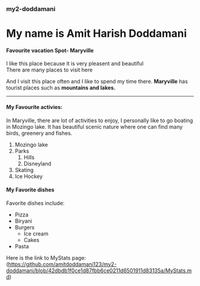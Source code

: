 ### my2-doddamani

# My name is Amit Harish Doddamani

#### Favourite vacation Spot- Maryville   

I like this place because it is very pleasent and beautiful <br>
There are many places to visit here 

And I visit this place often and I like to spend my time there.
**Maryville** has tourist places such as **mountains and lakes.**

---

#### My Favourite activies: ####
In Maryville, there are lot of activities to enjoy, I personally like to go boating in Mozingo lake. It has beautiful scenic nature where one can find many birds, greenery and fishes.

1. Mozingo lake
2. Parks
    1. Hills
    6. Disneyland
1. Skating 
2. Ice Hockey

#### My Favorite dishes ####
Favorite dishes include:
* Pizza
* Biryani
* Burgers
    * Ice cream
    * Cakes
* Pasta

Here is the link to MyStats page:(https://github.com/amitdoddamani123/my2-doddamani/blob/42dbdb1f0ce1d87fbb6ce0211d6501911d83135a/MyStats.md)